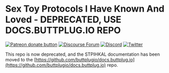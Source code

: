 # Sex Toy Protocols I Have Known And Loved - DEPRECATED, USE DOCS.BUTTPLUG.IO REPO

[![Patreon donate button](https://img.shields.io/badge/patreon-donate-yellow.svg)](https://www.patreon.com/qdot)
[![Discourse Forum](https://img.shields.io/badge/discourse-forum-blue.svg)](https://discuss.buttplug.io)
[![Discord](https://img.shields.io/discord/353303527587708932.svg?logo=discord)](https://discord.buttplug.io)
[![Twitter](https://img.shields.io/twitter/follow/buttplugio.svg?style=social&logo=twitter)](https://twitter.com/buttplugio)

This repo is now deprecated, and the STPIHKAL documentation has been moved to the [https://github.com/buttplugio/docs.buttplug.io](https://github.com/buttplugio/docs.buttplug.io) repo.